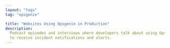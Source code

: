 ```yaml
---
layout: "tags"
tag: "opsgenie"

title: "Websites Using Opsgenie in Production"
description:
  Podcast episodes and interviews where developers talk about using Opsgenie 
  to receive incident notifications and alerts.
---
```


